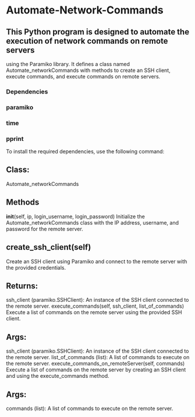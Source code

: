 # Automate-Network-Commands

## This Python program is designed to automate the execution of network commands on remote servers

using the Paramiko library. It defines a class named Automate_networkCommands with methods to
create an SSH client, execute commands, and execute commands on remote servers.

### Dependencies
### paramiko
### time
### pprint
To install the required dependencies, use the following command:

## Class:
Automate_networkCommands

## Methods
__init__(self, ip, login_username, login_password)
Initialize the Automate_networkCommands class with the IP address, username, and password for the
remote server.

## create_ssh_client(self)
Create an SSH client using Paramiko and connect to the remote server with the provided credentials.

## Returns:

ssh_client (paramiko.SSHClient): An instance of the SSH client connected to the remote server.
execute_commands(self, ssh_client, list_of_commands)
Execute a list of commands on the remote server using the provided SSH client.

## Args:

ssh_client (paramiko.SSHClient): An instance of the SSH client connected to the remote server.
list_of_commands (list): A list of commands to execute on the remote server.
execute_commands_on_remoteServer(self, commands)
Execute a list of commands on the remote server by creating an SSH client and using the
execute_commands method.

## Args:

commands (list): A list of commands to execute on the remote server.